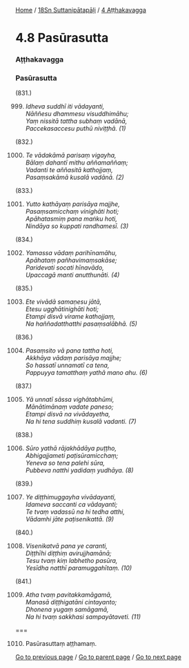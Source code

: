 
[Home](/) / [18Sn Suttanipātapāḷi](/tipitaka/18Sn.md) / [4 Aṭṭhakavagga](/tipitaka/18Sn/4.md)

# 4.8 Pasūrasutta

### Aṭṭhakavagga

### Pasūrasutta

(831.)

999. _Idheva suddhī iti vādayanti,_  
_Nāññesu dhammesu visuddhimāhu;_  
_Yaṃ nissitā tattha subhaṃ vadānā,_  
_Paccekasaccesu puthū niviṭṭhā. (1)_  


(832.)

1000. _Te vādakāmā parisaṃ vigayha,_  
_Bālaṃ dahantī mithu aññamaññaṃ;_  
_Vadanti te aññasitā kathojjaṃ,_  
_Pasaṃsakāmā kusalā vadānā. (2)_  


(833.)

1001. _Yutto kathāyaṃ parisāya majjhe,_  
_Pasaṃsamicchaṃ vinighāti hoti;_  
_Apāhatasmiṃ pana maṅku hoti,_  
_Nindāya so kuppati randhamesī. (3)_  


(834.)

1002. _Yamassa vādaṃ parihīnamāhu,_  
_Apāhataṃ pañhavimaṃsakāse;_  
_Paridevati socati hīnavādo,_  
_Upaccagā manti anutthunāti. (4)_  


(835.)

1003. _Ete vivādā samaṇesu jātā,_  
_Etesu ugghātinighāti hoti;_  
_Etampi disvā virame kathojjaṃ,_  
_Na haññadatthatthi pasaṃsalābhā. (5)_  


(836.)

1004. _Pasaṃsito vā pana tattha hoti,_  
_Akkhāya vādaṃ parisāya majjhe;_  
_So hassatī unnamatī ca tena,_  
_Pappuyya tamatthaṃ yathā mano ahu. (6)_  


(837.)

1005. _Yā unnatī sāssa vighātabhūmi,_  
_Mānātimānaṃ vadate paneso;_  
_Etampi disvā na vivādayetha,_  
_Na hi tena suddhiṃ kusalā vadanti. (7)_  


(838.)

1006. _Sūro yathā rājakhādāya puṭṭho,_  
_Abhigajjameti paṭisūramicchaṃ;_  
_Yeneva so tena palehi sūra,_  
_Pubbeva natthi yadidaṃ yudhāya. (8)_  


(839.)

1007. _Ye diṭṭhimuggayha vivādayanti,_  
_Idameva saccanti ca vādayanti;_  
_Te tvaṃ vadassū na hi tedha atthi,_  
_Vādamhi jāte paṭisenikattā. (9)_  


(840.)

1008. _Visenikatvā pana ye caranti,_  
_Diṭṭhīhi diṭṭhiṃ avirujjhamānā;_  
_Tesu tvaṃ kiṃ labhetho pasūra,_  
_Yesīdha natthī paramuggahītaṃ. (10)_  


(841.)

1009. _Atha tvaṃ pavitakkamāgamā,_  
_Manasā diṭṭhigatāni cintayanto;_  
_Dhonena yugaṃ samāgamā,_  
_Na hi tvaṃ sakkhasi sampayātaveti. (11)_  


===

1010. Pasūrasuttaṃ aṭṭhamaṃ.



[Go to previous page](/tipitaka/18Sn/4/4.7.md) / [Go to parent page](/tipitaka/18Sn/4.md) / [Go to next page](/tipitaka/18Sn/4/4.9.md)


